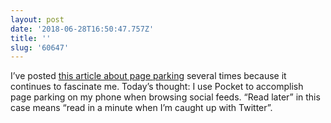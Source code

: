 ```yaml
---
layout: post
date: '2018-06-28T16:50:47.757Z'
title: ''
slug: '60647'
---
```

I’ve posted [this article about page parking](https://www.nngroup.com/articles/multi-tab-page-parking/) several times because it continues to fascinate me. Today’s thought: I use Pocket to accomplish page parking on my phone when browsing social feeds. “Read later” in this case means “read in a minute when I’m caught up with Twitter”.
